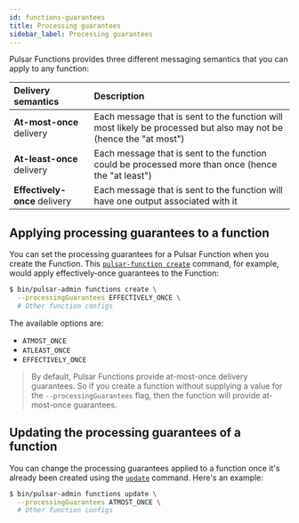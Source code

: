 ```yaml
---
id: functions-guarantees
title: Processing guarantees
sidebar_label: Processing guarantees
---
```


Pulsar Functions provides three different messaging semantics that you can apply to any function:

Delivery semantics | Description
:------------------|:-------
**At-most-once** delivery | Each message that is sent to the function will most likely be processed but also may not be (hence the "at most")
**At-least-once** delivery | Each message that is sent to the function could be processed more than once (hence the "at least")
**Effectively-once** delivery | Each message that is sent to the function will have one output associated with it

## Applying processing guarantees to a function

You can set the processing guarantees for a Pulsar Function when you create the Function. This [`pulsar-function create`](reference-pulsar-admin.md#pulsar-admin-functions-create) command, for example, would apply effectively-once guarantees to the Function:

```bash
$ bin/pulsar-admin functions create \
  --processingGuarantees EFFECTIVELY_ONCE \
  # Other function configs
```

The available options are:

* `ATMOST_ONCE`
* `ATLEAST_ONCE`
* `EFFECTIVELY_ONCE`

> By default, Pulsar Functions provide at-most-once delivery guarantees. So if you create a function without supplying a value for the `--processingGuarantees` flag, then the function will provide at-most-once guarantees.

## Updating the processing guarantees of a function

You can change the processing guarantees applied to a function once it's already been created using the [`update`](reference-pulsar-admin.md#pulsar-admin-functions-update) command. Here's an example:

```bash
$ bin/pulsar-admin functions update \
  --processingGuarantees ATMOST_ONCE \
  # Other function configs
```
